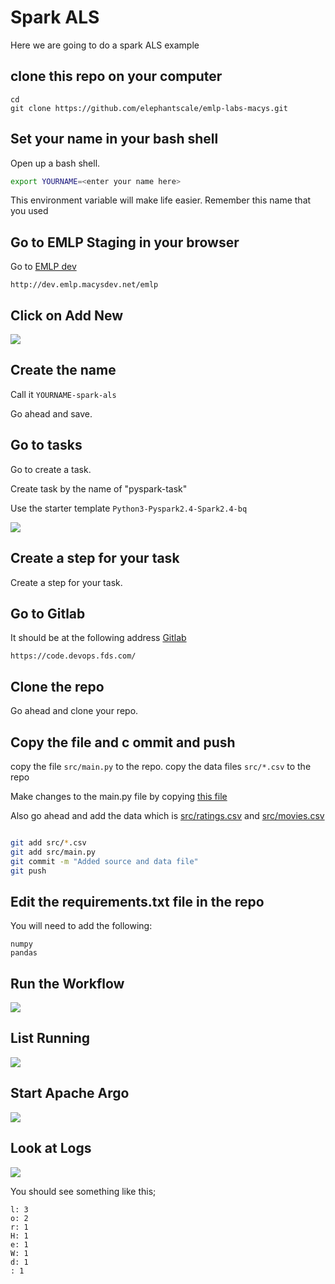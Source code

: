 # Spark ALS

Here we are going to do a spark ALS example


## clone this repo on your computer

```console
cd
git clone https://github.com/elephantscale/emlp-labs-macys.git 
```

## Set your name in your bash shell

Open up a bash shell.

```bash
export YOURNAME=<enter your name here>
```

This environment variable will make life easier. Remember this name that you used


## Go to EMLP Staging in your browser

Go to [EMLP dev](http://dev.emlp.macysdev.net/emlp)

```text
http://dev.emlp.macysdev.net/emlp
```

## Click on Add New

![](../images/als-2-addnew.png)

## Create the name

Call it `YOURNAME-spark-als`

Go ahead and save.


## Go to tasks

Go to create a task.

Create task by the name of "pyspark-task"

Use the starter template `Python3-Pyspark2.4-Spark2.4-bq`

![](../images/wordcount-1-task.png)



## Create a step for your task

Create a step for your task.



## Go to Gitlab

It should be at the following address [Gitlab](https://code.devops.fds.com/)

```text
https://code.devops.fds.com/
```


## Clone the repo

Go ahead and clone your repo.

## Copy the file and c ommit and push

copy the file `src/main.py` to the repo.
copy the data files `src/*.csv` to the repo

Make changes to the main.py file by copying [this file](./src/main.py)

Also go ahead and add the data which is [src/ratings.csv](./src/ratings.csv) and [src/movies.csv](./src/movies.csv)


```bash

git add src/*.csv
git add src/main.py
git commit -m "Added source and data file"
git push
```

## Edit the requirements.txt file in the repo

You will need to add the following:

```text
numpy
pandas
```



## Run the Workflow

![](../images/helloworld7-run.png)

## List Running
![](../images/helloworld8-listrunning.png)

## Start Apache Argo
![](../images/wordcount-2-argo.png)

## Look at Logs

![](../images/helloworld10-logs.png)

You should see something like this;

```text
l: 3
o: 2
r: 1
H: 1
e: 1
W: 1
d: 1
: 1
```


